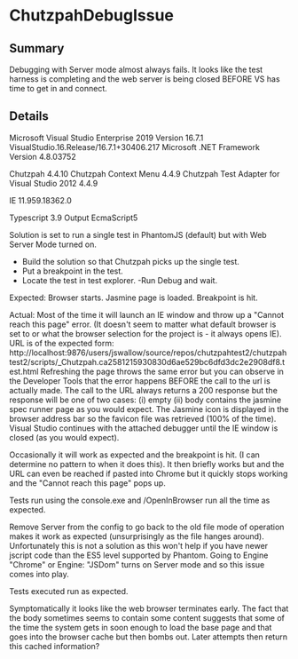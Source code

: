 # ChutzpahDebugIssue

## Summary
Debugging with Server mode almost always fails.
It looks like the test harness is completing and the web server is being closed BEFORE VS has time to get in and connect.

## Details

Microsoft Visual Studio Enterprise 2019
Version 16.7.1
VisualStudio.16.Release/16.7.1+30406.217
Microsoft .NET Framework
Version 4.8.03752

Chutzpah 4.4.10
Chutzpah Context Menu   4.4.9
Chutzpah Test Adapter for Visual Studio 2012   4.4.9

IE 11.959.18362.0

Typescript 3.9
Output EcmaScript5

Solution is set to run a single test in PhantomJS (default) but with Web Server Mode turned on.
- Build the solution so that Chutzpah picks up the single test.
- Put a breakpoint in the test.
- Locate the test in test explorer.
 -Run Debug and wait.

Expected: Browser starts. Jasmine page is loaded. Breakpoint is hit.

Actual: Most of the time it will launch an IE window and throw up a "Cannot reach this page" error. 
(It doesn't seem to matter what default browser is set to or what the browser selection for the project is - it always opens IE).
URL is of the expected form: http://localhost:9876/users/jswallow/source/repos/chutzpahtest2/chutzpahtest2/scripts/_Chutzpah.ca2581215930830d6ae529bc6dfd3dc2e2908df8.test.html
Refreshing the page throws the same error but you can observe in the Developer Tools that the error happens BEFORE the call to the url is actually made. 
The call to the URL always returns a 200 response but the response will be one of two cases:
(i) empty
(ii) body contains the jasmine spec runner page as you would expect.
The Jasmine icon is displayed in the browser address bar so the favicon file was retrieved (100% of the time).
Visual Studio continues with the attached debugger until the IE window is closed (as you would expect).

Occasionally it will work as expected and the breakpoint is hit. (I can determine no pattern to when it does this).
It then briefly works but and the URL can even be reached if pasted into Chrome but it quickly stops working and the "Cannot reach this page" pops up.

Tests run using the console.exe and /OpenInBrowser run all the time as expected.

Remove Server from the config to go back to the old file mode of operation makes it work as expected (unsurprisingly as the file hanges around). 
Unfortunately this is not a solution as this won't help if you have newer jscript code than the ES5 level supported by Phantom. Going to Engine "Chrome" or Engine: "JSDom"
turns on Server mode and so this issue comes into play.

Tests executed run as expected. 

Symptomatically it looks like the web browser terminates early. The fact that the body sometimes seems to contain some content suggests that some of the time the system 
gets in soon enough to load the base page and that goes into the browser cache but then bombs out. Later attempts then return this cached information?

